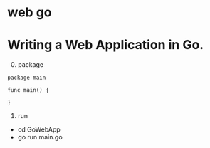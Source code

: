 # web go
Writing a Web Application in Go.
=======================================

0. package
```
package main

func main() {
	
}
```

1. run 
- cd GoWebApp
- go run main.go